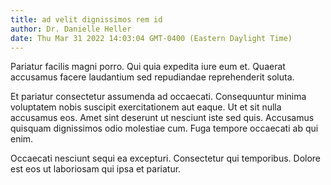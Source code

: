 ```yaml
---
title: ad velit dignissimos rem id
author: Dr. Danielle Heller
date: Thu Mar 31 2022 14:03:04 GMT-0400 (Eastern Daylight Time)
---
```

Pariatur facilis magni porro. Qui quia expedita iure eum et. Quaerat accusamus facere laudantium sed repudiandae reprehenderit soluta.

 Et pariatur consectetur assumenda ad occaecati. Consequuntur minima voluptatem nobis suscipit exercitationem aut eaque. Ut et sit nulla accusamus eos. Amet sint deserunt ut nesciunt iste sed quis. Accusamus quisquam dignissimos odio molestiae cum. Fuga tempore occaecati ab qui enim.

 Occaecati nesciunt sequi ea excepturi. Consectetur qui temporibus. Dolore est eos ut laboriosam qui ipsa et pariatur.